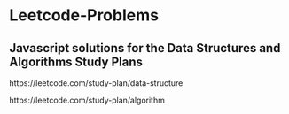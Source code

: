 <!-- @format -->

# Leetcode-Problems

<h2>Javascript solutions for the Data Structures and Algorithms Study Plans</h2>
<p>
https://leetcode.com/study-plan/data-structure
</p>

<p>
 https://leetcode.com/study-plan/algorithm
</p>
